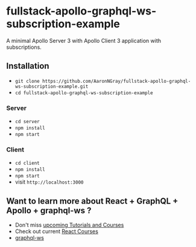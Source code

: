 # fullstack-apollo-graphql-ws-subscription-example

A minimal Apollo Server 3 with Apollo Client 3 application with subscriptions.

## Installation

* `git clone https://github.com/AaronNGray/fullstack-apollo-graphql-ws-subscription-example.git`
* `cd fullstack-apollo-graphql-ws-subscription-example`

### Server

* `cd server`
* `npm install`
* `npm start`

### Client

* `cd client`
* `npm install`
* `npm start`
* visit `http://localhost:3000`

## Want to learn more about React + GraphQL + Apollo + graphql-ws ?

* Don't miss [upcoming Tutorials and Courses](https://www.getrevue.co/profile/rwieruch)
* Check out current [React Courses](https://roadtoreact.com)
* [graphql-ws](https://github.com/enisdenjo/graphql-ws)
